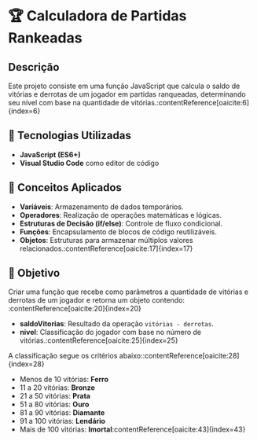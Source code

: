 # 🏆 Calculadora de Partidas Rankeadas

## Descrição

Este projeto consiste em uma função JavaScript que calcula o saldo de vitórias e derrotas de um jogador em partidas ranqueadas, determinando seu nível com base na quantidade de vitórias.:contentReference[oaicite:6]{index=6}

## 🧪 Tecnologias Utilizadas

- **JavaScript (ES6+)**
- **Visual Studio Code** como editor de código

## 🔧 Conceitos Aplicados

- **Variáveis**: Armazenamento de dados temporários.
- **Operadores**: Realização de operações matemáticas e lógicas.
- **Estruturas de Decisão (if/else)**: Controle de fluxo condicional.
- **Funções**: Encapsulamento de blocos de código reutilizáveis.
- **Objetos**: Estruturas para armazenar múltiplos valores relacionados.:contentReference[oaicite:17]{index=17}

## 🎯 Objetivo

Criar uma função que recebe como parâmetros a quantidade de vitórias e derrotas de um jogador e retorna um objeto contendo:​:contentReference[oaicite:20]{index=20}

- **saldoVitorias**: Resultado da operação `vitórias - derrotas`.
- **nivel**: Classificação do jogador com base no número de vitórias.:contentReference[oaicite:25]{index=25}

A classificação segue os critérios abaixo:​:contentReference[oaicite:28]{index=28}

- Menos de 10 vitórias: **Ferro**
- 11 a 20 vitórias: **Bronze**
- 21 a 50 vitórias: **Prata**
- 51 a 80 vitórias: **Ouro**
- 81 a 90 vitórias: **Diamante**
- 91 a 100 vitórias: **Lendário**
- Mais de 100 vitórias: **Imortal**:contentReference[oaicite:43]{index=43}
